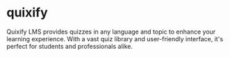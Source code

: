 # quixify
Quixify LMS provides quizzes in any language and topic to enhance your learning experience. With a vast quiz library and user-friendly interface, it's perfect for students and professionals alike.
